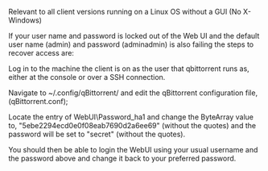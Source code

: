 Relevant to all client versions running on a Linux OS without a GUI (No X-Windows)

If your user name and password is locked out of the Web UI and the default user name (admin) and password (adminadmin) is also failing the steps to recover access are:

Log in to the machine the client is on as the user that qbittorrent runs as, either at the console or over a SSH connection.

Navigate to ~/.config/qBittorrent/ and edit the qBittorrent configuration file, (qBittorrent.conf);

Locate the entry of WebUI\Password_ha1 and change the ByteArray value to,
 "5ebe2294ecd0e0f08eab7690d2a6ee69" 
(without the quotes) and the password will be set to "secret" (without the quotes).

You should then be able to login the WebUI using your usual username and the password above and change it back to your preferred password.

